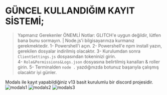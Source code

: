 # GÜNCEL KULLANDIĞIM KAYIT SİSTEMİ;

> Yapmanız Gerekenler
ÖNEMLİ Notlar: GLITCH'e uygun değildir, lütfen bana bunu sormayın. | Node.js'i bilgisayarınıza kurmanız gerekmektedir.
1- Powershell'i açın.
2- Powershell'e npm install yazın, gerekilen dosyalar indirilmiş olacaktır.
3- Kurulumdan sonra `ClientSettings.js` dosyasından tokeninizi girin.  
4- `Role&Permissions&Logs.json` dosyasına belirtilmiş kanalları & roller girin.
5- Terminalden `node .` yazdığınızda botunuz başarıyla çalışmış olacaktır iyi günler.


Modals ile kayıt yapabildiğiniz v13 basit kurulumlu bir discord projesidir.
![modals1](https://user-images.githubusercontent.com/68235392/182917347-eb2bcbeb-9f8c-4426-aedd-bfdce2bc074b.png)
![modals2](https://user-images.githubusercontent.com/68235392/182917357-95910f93-ef9b-4d0e-9570-58add813266b.png)
![modals3](https://user-images.githubusercontent.com/68235392/182917369-1f242929-d58a-4745-8c35-9165af33e564.png)
